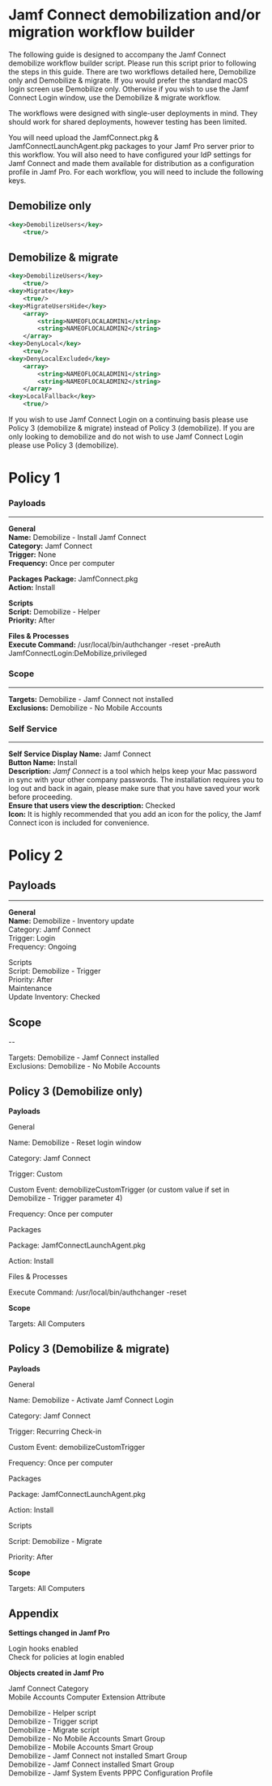 <h1>Jamf Connect demobilization and/or migration workflow builder</h1>

The following guide is designed to accompany the Jamf Connect demobilize workflow builder script. Please run this script prior to following the steps in this guide. There are two workflows detailed here, Demobilize only and Demobilize & migrate. If you would prefer the standard macOS login screen use Demobilize only. Otherwise if you wish to use the Jamf Connect Login window, use the Demobilize & migrate workflow.

The workflows were designed with single-user deployments in mind. They should work for shared deployments, however testing has been limited.

You will need upload the JamfConnect.pkg & JamfConnectLaunchAgent.pkg packages to your Jamf Pro server prior to this workflow. You will also need to have configured your IdP settings for Jamf Connect and made them available for distribution as a configuration profile in Jamf Pro. For each workflow, you will need to include the following keys.

<h2>Demobilize only</h2>

```xml
<key>DemobilizeUsers</key>
	<true/>
```

<h2>Demobilize & migrate</h2>

```xml
<key>DemobilizeUsers</key>
	<true/>
<key>Migrate</key>
	<true/>
<key>MigrateUsersHide</key>
	<array>
		<string>NAMEOFLOCALADMIN1</string>
		<string>NAMEOFLOCALADMIN2</string>
	</array>
<key>DenyLocal</key>
	<true/>
<key>DenyLocalExcluded</key>
	<array>
		<string>NAMEOFLOCALADMIN1</string>
		<string>NAMEOFLOCALADMIN2</string>
	</array>
<key>LocalFallback</key>
	<true/>
```

If you wish to use Jamf Connect Login on a continuing basis please use Policy 3 (demobilize & migrate) instead of Policy 3 (demobilize). If you are only looking to demobilize and do not wish to use Jamf Connect Login please use Policy 3 (demobilize).


<h1>Policy 1</h1>

<h3>Payloads</h3>

---

**General**<br />
**Name:** Demobilize - Install Jamf Connect<br />
**Category:** Jamf Connect<br />
**Trigger:** None<br />
**Frequency:** Once per computer

**Packages**
**Package:** JamfConnect.pkg<br />
**Action:** Install

**Scripts**<br />
**Script:** Demobilize - Helper<br />
**Priority:** After

**Files & Processes**<br />
**Execute Command:** /usr/local/bin/authchanger -reset -preAuth JamfConnectLogin:DeMobilize,privileged

<h3>Scope</h3>

---

**Targets:** Demobilize - Jamf Connect not installed<br />
**Exclusions:** Demobilize - No Mobile Accounts

<h3>Self Service</h3>

---

**Self Service Display Name:** Jamf Connect<br />
**Button Name:** Install<br />
**Description:** *Jamf Connect* is a tool which helps keep your Mac password in sync with your other company passwords. The installation requires you to log out and back in again, please make sure that you have saved your work before proceeding.<br />
**Ensure that users view the description:** Checked<br />
**Icon:** It is highly recommended that you add an icon for the policy, the Jamf Connect icon is included for convenience.

<h1>Policy 2</h1>

<h2>Payloads</h2>

---

**General**<br />
**Name:** Demobilize - Inventory update<br />
Category: Jamf Connect<br />
Trigger: Login<br />
Frequency: Ongoing

Scripts<br />
Script: Demobilize - Trigger<br />
Priority: After<br />
Maintenance<br />
Update Inventory: Checked

<h2>Scope</h2>

--

Targets: Demobilize - Jamf Connect installed<br />
Exclusions: Demobilize - No Mobile Accounts


<h2>Policy 3 (Demobilize only)</h2>

**Payloads**

General

Name: Demobilize - Reset login window

Category: Jamf Connect

Trigger: Custom

Custom Event: demobilizeCustomTrigger (or custom value if set in Demobilize - Trigger parameter 4)

Frequency: Once per computer

Packages

Package: JamfConnectLaunchAgent.pkg

Action: Install

Files & Processes

Execute Command: /usr/local/bin/authchanger -reset

**Scope**

Targets: All Computers


<h2>Policy 3 (Demobilize & migrate)</h2>

**Payloads**

General

Name: Demobilize - Activate Jamf Connect Login

Category: Jamf Connect

Trigger: Recurring Check-in

Custom Event: demobilizeCustomTrigger

Frequency: Once per computer

Packages

Package: JamfConnectLaunchAgent.pkg

Action: Install

Scripts

Script: Demobilize - Migrate

Priority: After

**Scope**

Targets: All Computers


<h2>Appendix</h2>

**Settings changed in Jamf Pro**

Login hooks enabled<br />
Check for policies at login enabled

**Objects created in Jamf Pro**

Jamf Connect Category<br />
Mobile Accounts Computer Extension Attribute

Demobilize - Helper script<br />
Demobilize - Trigger script<br />
Demobilize - Migrate script<br />
Demobilize - No Mobile Accounts Smart Group<br />
Demobilize - Mobile Accounts Smart Group<br />
Demobilize - Jamf Connect not installed Smart Group<br />
Demobilize - Jamf Connect installed Smart Group<br />
Demobilize - Jamf System Events PPPC Configuration Profile<br />